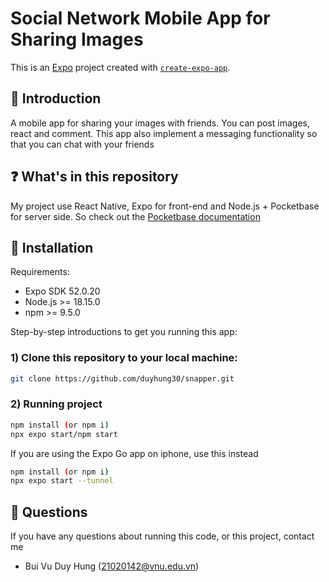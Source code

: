 # Social Network Mobile App for Sharing Images

This is an [Expo](https://expo.dev) project created with [`create-expo-app`](https://www.npmjs.com/package/create-expo-app).
## :star2: Introduction

A mobile app for sharing your images with friends.
You can post images, react and comment. This app also implement a messaging functionality so that you can chat with your friends

## :question: What's in this repository

My project use React Native, Expo for front-end and Node.js + Pocketbase for server side.
So check out the [Pocketbase documentation](https://pocketbase.io/docs/)
## :wrench: Installation

Requirements:
* Expo SDK 52.0.20 
* Node.js >= 18.15.0
* npm >= 9.5.0
  
Step-by-step introductions to get you running this app:
### 1) Clone this repository to your local machine:

```bash
git clone https://github.com/duyhung30/snapper.git 
```
### 2) Running project

```bash
npm install (or npm i)
npx expo start/npm start
```

If you are using the Expo Go app on iphone, use this instead 
```bash
npm install (or npm i)
npx expo start --tunnel
```


## :raising_hand: Questions
If you have any questions about running this code, or this project, contact me 
* Bui Vu Duy Hung (21020142@vnu.edu.vn)
  

